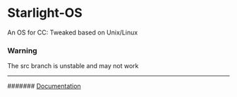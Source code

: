  # Starlight-OS
An OS for CC: Tweaked based on Unix/Linux

### Warning 

The src branch is unstable and may not work

---

####### [Documentation](https://github.com/Starlight-CC/Starlight-OS/tree/main/docs)